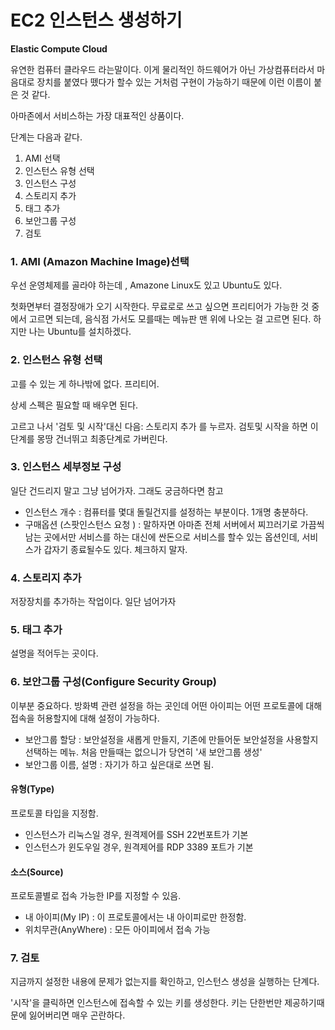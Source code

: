 # EC2 인스턴스 생성하기



**Elastic Compute Cloud**

유연한 컴퓨터 클라우드 라는말이다. 이게 물리적인 하드웨어가 아닌 가상컴퓨터라서 마음대로 장치를 붙였다 뗐다가 할수 있는 거처럼 구현이 가능하기 때문에 이런 이름이 붙은 것 같다. 

아마존에서 서비스하는 가장 대표적인 상품이다.

단계는 다음과 같다. 

1. AMI 선택
2. 인스턴스 유형 선택
3. 인스턴스 구성 
4. 스토리지 추가
5. 태그 추가
6. 보안그룹 구성
7. 검토



### 1. AMI (Amazon Machine Image)선택

우선 운영체제를 골라야 하는데 , Amazone Linux도 있고 Ubuntu도 있다. 

첫화면부터 결정장애가 오기 시작한다. 무료로로 쓰고 싶으면 프리티어가 가능한 것 중에서 고르면 되는데, 음식점 가서도 모를때는 메뉴판 맨 위에 나오는 걸 고르면 된다. 하지만 나는 Ubuntu를 설치하겠다. 



### 2. 인스턴스 유형 선택

고를 수 있는 게 하나밖에 없다. 프리티어. 

상세 스펙은 필요할 때 배우면 된다. 

고르고 나서 '검토 및 시작'대신 다음: 스토리지 추가 를 누르자. 검토및 시작을 하면 이 단계를 몽땅 건너뛰고 최종단계로 가버린다. 



### 3. 인스턴스 세부정보 구성

일단 건드리지 말고 그냥 넘어가자.  그래도 궁금하다면 참고

* 인스턴스 개수 : 컴퓨터를 몇대 돌릴건지를 설정하는 부분이다. 1개명 충분하다. 
* 구매옵션 (스팟인스턴스 요청 ) : 말하자면 아마존 전체 서버에서 찌끄러기로 가끔씩 남는 곳에서만 서비스를 하는 대신에 싼돈으로 서비스를 할수 있는 옵션인데, 서비스가 갑자기 종료될수도 있다. 체크하지 말자.



### 4. 스토리지 추가

저장장치를 추가하는 작업이다. 일단 넘어가자



### 5. 태그 추가

설명을 적어두는 곳이다. 



### 6. 보안그룹 구성(Configure Security Group)

이부분 중요하다. 방화벽 관련 설정을 하는 곳인데 어떤 아이피는 어떤 프로토콜에 대해 접속을 허용할지에 대해 설정이 가능하다. 

* 보안그룹 할당 : 보안설정을 새롭게 만들지, 기존에 만들어둔 보안설정을 사용할지 선택하는 메뉴. 처음 만들때는 없으니가 당연히 '새 보안그룹 생성'
* 보안그룹 이름, 설명 : 자기가 하고 싶은대로 쓰면 됨. 



#### 유형(Type)

프로토콜 타입을 지정함. 

- 인스턴스가 리눅스일 경우, 원격제어를 SSH 22번포트가 기본
- 인스턴스가 윈도우일 경우, 원격제어를 RDP 3389 포트가 기본



#### 소스(Source)

프로토콜별로 접속 가능한 IP를 지정할 수 있음. 

- 내 아이피(My IP) :  이 프로토콜에서는 내 아이피로만 한정함.
- 위치무관(AnyWhere) :  모든 아이피에서 접속 가능



### 7. 검토

지금까지 설정한 내용에 문제가 없는지를 확인하고, 인스턴스 생성을 실행하는 단계다. 

'시작'을 클릭하면 인스턴스에 접속할 수 있는 키를 생성한다. 키는 단한번만 제공하기때문에 잃어버리면 매우 곤란하다. 